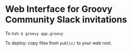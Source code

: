# Web Interface for Groovy Community Slack invitations

To run: `$ groovy app.groovy`

To deploy: copy files from `public/` to your web root.
